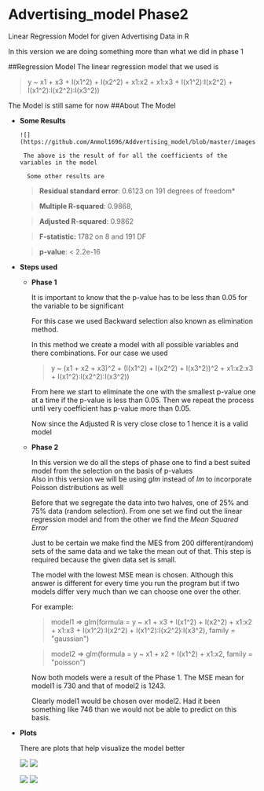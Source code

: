 # Advertising_model Phase2
Linear Regression Model for given Advertising Data in R

In this version we are doing something more than what we did in phase 1

##Regression Model
The linear regression model that we used is
> y ~ x1 + x3 + I(x1^2) + I(x2^2) + x1:x2 + x1:x3 + I(x1^2):I(x2^2) + I(x1^2):I(x2^2):I(x3^2))

The Model is still same for now
##About The Model
* **Some Results** 
    
      ![](https://github.com/Anmol1696/Addvertising_model/blob/master/images/coeficients.png)
        
       The above is the result of for all the coefficients of the variables in the model
        
        Some other results are
    > **Residual standard error**: 0.6123 on 191 degrees of freedom*
    
    >**Multiple R-squared**:  0.9868,	
   
     >**Adjusted R-squared**:  0.9862
    
    >**F-statistic:**  1782 on 8 and 191 DF
    
    >**p-value**: < 2.2e-16

* **Steps used**

    * **Phase 1**

        It is important to know that the p-value has to be less than 0.05 for the variable to be significant
            
        For this case we used Backward selection also known as elimination method. 
                
        In this method we create a model with all possible variables and there combinations. For our case we used
                
        > y ~ (x1 + x2 + x3)^2 + (I(x1^2) + I(x2^2) + I(x3^2))^2 + x1:x2:x3 + I(x1^2):I(x2^2):I(x3^2))
                
        From here we start to eliminate the one with the smallest p-value one at a time if the p-value is less than 0.05. Then we repeat the process until very coefficient has p-value more than 0.05.
                
        Now since the Adjusted R is very close close to 1 hence it is a valid model

    * **Phase 2**
    
        In this version we do all the steps of phase one to find a best suited model from the selection on the basis of p-values    
        Also in this version we will be using *glm* instead of *lm* to incorporate Poisson distributions as well
                
        Before that we segregate the data into two halves, one of 25% and 75% data (random selection).
                From one set we find out the linear regression model and from the other we find the *Mean Squared Error*
               
        Just to be certain we make find the MES from 200 different(random) sets of the same data and we take the mean out of that.
        This step is required because the given data set is small.
                
        The model with the lowest MSE mean is chosen.
        Although this answer is different for every time you run the program but if two models differ very much than we can choose one over the other.
                
        For example:
                
        > model1 => glm(formula = y ~ x1 + x3 + I(x1^2) + I(x2^2) + x1:x2 + x1:x3 + I(x1^2):I(x2^2) + I(x1^2):I(x2^2):I(x3^2), family = "gaussian")
                
        > model2 => glm(formula = y ~ x1 + x2 + I(x1^2) + x1:x2, family = "poisson")
                
        Now both models were a result of the Phase 1. The MSE mean for model1 is 730 and that of model2 is 1243.
       
        Clearly model1 would be chosen over model2.
        Had it been something like 746 than we would not be able to predict on this basis.   
                
    
    
* **Plots**
    
    There are plots that help visualize the model better

    ![](https://github.com/Anmol1696/Addvertising_model/blob/master/images/Residuals_Fitted.png) ![](https://github.com/Anmol1696/Addvertising_model/blob/master/images/normal_q-q.png)
    
    ![](https://github.com/Anmol1696/Addvertising_model/blob/master/images/scale-location.png) ![](https://github.com/Anmol1696/Addvertising_model/blob/master/images/residual_leverage.png) 